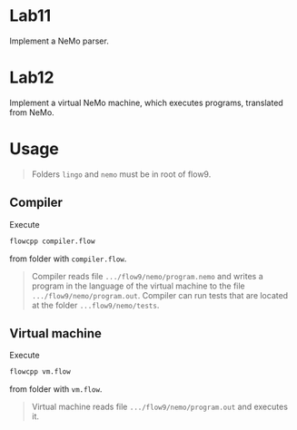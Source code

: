 # Lab11

Implement a NeMo parser.

# Lab12

Implement a virtual NeMo machine, which executes programs, translated from NeMo.

# Usage

> Folders `lingo` and `nemo` must be in root of flow9.

## Compiler

Execute

```Bash
flowcpp compiler.flow
```

from folder with `compiler.flow`.

> Compiler reads file `.../flow9/nemo/program.nemo` and writes a program in the language of the virtual machine to the file `.../flow9/nemo/program.out`.
> Compiler can run tests that are located at the folder `...flow9/nemo/tests`.

## Virtual machine

Execute

```Bash
flowcpp vm.flow
```

from folder with `vm.flow`.

> Virtual machine reads file `.../flow9/nemo/program.out` and executes it.
